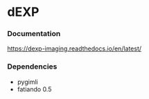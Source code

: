 # dEXP
### Documentation

https://dexp-imaging.readthedocs.io/en/latest/

### Dependencies
- pygimli
- fatiando 0.5
